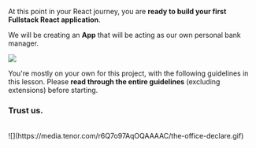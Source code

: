 
At this point in your React journey, you are **ready to build your first Fullstack React application**.

We will be creating an **App** that will be acting as our own personal bank manager.

![](https://media.tenor.com/k5MGGNFTP0cAAAAM/kim-kardashian.gif)

  

You're mostly on your own for this project, with the following guidelines in this lesson. Please **read through the entire guidelines** (excluding extensions) before starting.

### Trust us.

<br/>
 ![](https://media.tenor.com/r6Q7o97AqOQAAAAC/the-office-declare.gif)